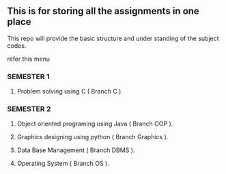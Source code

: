 ## This is for storing all the assignments in one place

This repo will provide the basic structure and under standing
of the subject codes.

refer this menu

### SEMESTER 1
1. Problem solving using C ( Branch C ).

### SEMESTER 2

1. Object oriented programing using Java ( Branch OOP ).

2. Graphics designing using python ( Branch Graphics ).

3. Data Base Management ( Branch DBMS ).

4. Operating System ( Branch OS ).
